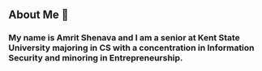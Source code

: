 ## About Me 👋
### My name is Amrit Shenava and I am a senior at Kent State University majoring in CS with a concentration in Information Security and minoring in Entrepreneurship.
